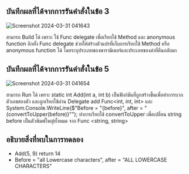 ## บันทึกผลที่ได้จากการรันคำสั่งในข้อ 3

![Screenshot 2024-03-31 041643](https://github.com/ironmanwin1/03376836-OOP-2566-Lab-15/assets/144198724/a5374597-e18b-489e-ae5a-b427ce9b7b77)


สามารถ Build ได้ เพราะ ใช้ Func delegate เพื่อเรียกใช้ Method และ anonymous function อีกทั้ง Func delegate ช่วยให้สร้างตัวแปรที่เก็บการเรียกใช้ Method หรือ anonymous function ได้ โดยระบุประเภทของพารามิเตอร์และประเภทของค่าที่คืนกลับมา 

## บันทึกผลที่ได้จากการรันคำสั่งในข้อ 5

![Screenshot 2024-03-31 041654](https://github.com/ironmanwin1/03376836-OOP-2566-Lab-15/assets/144198724/3312eec8-7a3e-4ee0-b720-0b506e55cac6)


สามารถ Run ได้ เพราะ static int Add(int a, int b) เป็นฟังก์ชันที่ถูกสร้างขึ้นเพื่อทำการบวกตัวเลขสองตัว และถูกเรียกใช้ผ่าน Delegate add Func<int, int, int> และ System.Console.WriteLine($"Before = \"{before}\", after = \"{convertToUpper(before)}\""); ทำการเรียกใช้ convertToUpper เพื่อเปลี่ยน string before เป็นตัวพิมพ์ใหญ่ทั้งหมด จาก Func <string, string>


## อธิบายสิ่งที่พบในการทดลอง

- Add(5, 9) return 14
- Before = "all Lowercase characters", after = "ALL LOWERCASE CHARACTERS"
